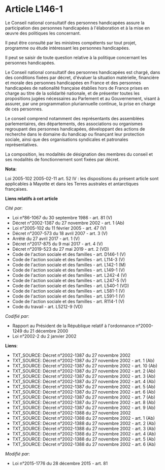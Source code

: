 # Article L146-1

Le Conseil national consultatif des personnes handicapées assure la participation des personnes handicapées à l'élaboration
et à la mise en œuvre des politiques les concernant. 

Il peut être consulté par les ministres compétents sur tout projet, programme ou étude intéressant les personnes
handicapées. 

Il peut se saisir de toute question relative à la politique concernant les personnes handicapées. 

Le Conseil national consultatif des personnes handicapées est chargé, dans des conditions fixées par décret, d'évaluer la
situation matérielle, financière et morale des personnes handicapées en France et des personnes handicapées de nationalité
française établies hors de France prises en charge au titre de la solidarité nationale, et de présenter toutes les
propositions jugées nécessaires au Parlement et au Gouvernement, visant à assurer, par une programmation pluriannuelle
continue, la prise en charge de ces personnes. 

Le conseil comprend notamment des représentants des assemblées parlementaires, des départements, des associations ou
organismes regroupant des personnes handicapées, développant des actions de recherche dans le domaine du handicap ou
finançant leur protection sociale, ainsi que des organisations syndicales et patronales représentatives. 

La composition, les modalités de désignation des membres du conseil et ses modalités de fonctionnement sont fixées par
décret.

**Nota:**

Loi 2005-102 2005-02-11 art. 52 IV : les dispositions du présent article sont applicables à Mayotte et dans les Terres
australes et antarctiques françaises.

**Liens relatifs à cet article**

_Cité par_:

  - Loi n°86-1067 du 30 septembre 1986 - art. 81 (V)
  - Décret n°2002-1387 du 27 novembre 2002 - art. 1 (Ab)
  - Loi n°2005-102 du 11 février 2005 - art. 47 (V)
  - Décret n°2007-573 du 18 avril 2007 - art. 3 (V)
  - Arrêté du 27 avril 2017 - art. 1 (V)
  - Décret n°2017-875 du 9 mai 2017 - art. 4 (V)
  - Décret n°2019-523 du 27 mai 2019 - art. 2 (VD)
  - Code de l'action sociale et des familles - art. D146-1 (V)
  - Code de l'action sociale et des familles - art. L114-3 (V)
  - Code de l'action sociale et des familles - art. L142-1 (M)
  - Code de l'action sociale et des familles - art. L149-1 (V)
  - Code de l'action sociale et des familles - art. L242-4 (V)
  - Code de l'action sociale et des familles - art. L247-5 (V)
  - Code de l'action sociale et des familles - art. L540-1 (VD)
  - Code de l'action sociale et des familles - art. L581-1 (V)
  - Code de l'action sociale et des familles - art. L591-1 (V)
  - Code de l'action sociale et des familles - art. R114-1 (V)
  - Code du travail - art. L5212-9 (VD)

_Codifié par_:

  - Rapport au Président de la République relatif à l'ordonnance n°2000-1249 du 21 décembre 2000
  - Loi n°2002-2 du 2 janvier 2002

**Liens**:

  - TXT_SOURCE: Décret n°2002-1387 du 27 novembre 2002
  - TXT_SOURCE: Décret n°2002-1387 du 27 novembre 2002 - art. 1 (Ab)
  - TXT_SOURCE: Décret n°2002-1387 du 27 novembre 2002 - art. 10 (Ab)
  - TXT_SOURCE: Décret n°2002-1387 du 27 novembre 2002 - art. 2 (Ab)
  - TXT_SOURCE: Décret n°2002-1387 du 27 novembre 2002 - art. 3 (Ab)
  - TXT_SOURCE: Décret n°2002-1387 du 27 novembre 2002 - art. 4 (Ab)
  - TXT_SOURCE: Décret n°2002-1387 du 27 novembre 2002 - art. 5 (Ab)
  - TXT_SOURCE: Décret n°2002-1387 du 27 novembre 2002 - art. 6 (Ab)
  - TXT_SOURCE: Décret n°2002-1387 du 27 novembre 2002 - art. 7 (Ab)
  - TXT_SOURCE: Décret n°2002-1387 du 27 novembre 2002 - art. 8 (Ab)
  - TXT_SOURCE: Décret n°2002-1387 du 27 novembre 2002 - art. 9 (Ab)
  - TXT_SOURCE: Décret n°2002-1388 du 27 novembre 2002
  - TXT_SOURCE: Décret n°2002-1388 du 27 novembre 2002 - art. 1 (Ab)
  - TXT_SOURCE: Décret n°2002-1388 du 27 novembre 2002 - art. 2 (Ab)
  - TXT_SOURCE: Décret n°2002-1388 du 27 novembre 2002 - art. 3 (Ab)
  - TXT_SOURCE: Décret n°2002-1388 du 27 novembre 2002 - art. 4 (Ab)
  - TXT_SOURCE: Décret n°2002-1388 du 27 novembre 2002 - art. 5 (Ab)
  - TXT_SOURCE: Décret n°2002-1388 du 27 novembre 2002 - art. 6 (Ab)

_Modifié par_:

  - Loi n°2015-1776 du 28 décembre 2015 - art. 81
